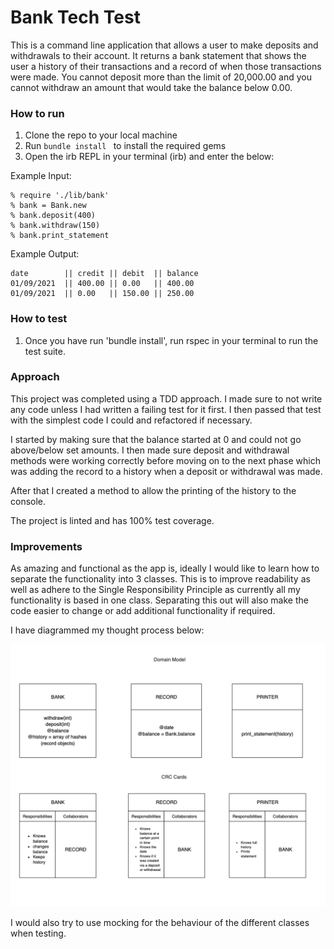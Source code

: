 # Bank Tech Test

This is a command line application that allows a user to make deposits and withdrawals to their account. It returns a bank statement that shows the user a history of their transactions and a record of when those transactions were made. You cannot deposit more than the limit of 20,000.00 and you cannot withdraw an amount that would take the balance below 0.00.

### How to run

1. Clone the repo to your local machine
2. Run ```bundle install ``` to install the required gems
3. Open the irb REPL in your terminal (irb) and enter the below:

Example Input:

```
% require './lib/bank'
% bank = Bank.new
% bank.deposit(400)
% bank.withdraw(150)
% bank.print_statement

```
Example Output:

```
date        || credit || debit  || balance
01/09/2021  || 400.00 || 0.00   || 400.00
01/09/2021  || 0.00   || 150.00 || 250.00 

```

### How to test

1. Once you have run 'bundle install', run rspec in your terminal to run the test suite.

### Approach

This project was completed using a TDD approach. I made sure to not write any code unless I had written a failing test for it first.
I then passed that test with the simplest code I could and refactored if necessary.

I started by making sure that the balance started at 0 and could not go above/below set amounts. I then made sure deposit and withdrawal methods were working correctly before moving on to the next phase which was adding the record to a history when a deposit or withdrawal was made.

After that I created a method to allow the printing of the history to the console.

The project is linted and has 100% test coverage.

### Improvements

As amazing and functional as the app is, ideally I would like to learn how to separate the functionality into 3 classes. This is to improve readability as well as adhere to the Single Responsibility Principle as currently all my functionality is based in one class. Separating this out will also make the code easier to change or add additional functionality if required.

I have diagrammed my thought process below:

![Domain Model & CRC Cards](./dom-model.png)

I would also try to use mocking for the behaviour of the different classes when testing.



